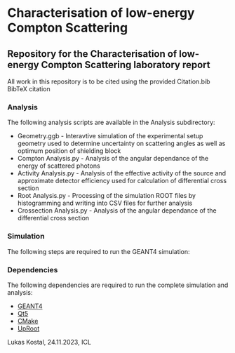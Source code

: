 # Characterisation of low-energy Compton Scattering
## Repository for the Characterisation of low-energy Compton Scattering laboratory report
All work in this repository is to be cited using the provided Citation.bib BibTeX citation

### Analysis
The following analysis scripts are available in the Analysis subdirectory:
* Geometry.ggb - Interavtive simulation of the experimental setup geometry used to determine uncertainty on scattering angles as well as optimum position of shielding block
* Compton Analysis.py - Analysis of the angular dependance of the energy of scattered photons
* Activity Analysis.py - Analysis of the effective activity of the source and approximate detector efficiency used for calculation of differential cross section
* Root Analysis.py - Processing of the simulation ROOT files by histogramming and writing into CSV files for further analysis
* Crossection Analysis.py - Analysis of the angular dependance of the differential cross section

### Simulation
The following steps are required to run the GEANT4 simulation:

### Dependencies
The following dependencies are required to run the complete simulation and analysis:
* [GEANT4](https://geant4.web.cern.ch)
* [Qt5](https://doc.qt.io/qt.html#qt5)
* [CMake](https://cmake.org)
* [UpRoot](https://uproot.readthedocs.io/en/latest/)

Lukas Kostal, 24.11.2023, ICL
